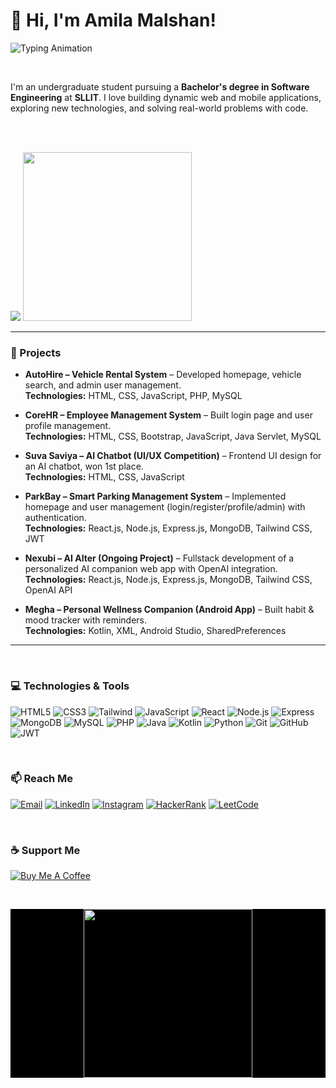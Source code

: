 # 👋 Hi, I'm Amila Malshan! <br>

![Typing Animation](https://readme-typing-svg.herokuapp.com?font=Fira+Code&size=32&duration=4000&pause=1500&color=00C7FF&center=true&vCenter=true&width=1000&lines=Welcome+to+my+GitHub!;I'm+a+UI/UX+Designer+%F0%9F%8C%90;Aspiring+Full+Stack+Developer;Passionate+Undergraduate+Software+Engineer&color1=00C7FF&color2=FF5733&color3=FFC300)

<br>

I'm an undergraduate student pursuing a **Bachelor's degree in Software Engineering** at **SLLIT**. I love building dynamic web and mobile applications, exploring new technologies, and solving real-world problems with code.

<br><br>

<p align="left">
  <img src="https://github-readme-stats.vercel.app/api?username=amiz001&show_icons=true&theme=holi" />
  <img src="https://media2.giphy.com/media/v1.Y2lkPTc5MGI3NjExNWNvazZoaTVya3NxMGM5dGdlY3U1ZjlwMTN1anZqNTN4aGdjNnFoMSZlcD12MV9pbnRlcm5hbF9naWZfYnlfaWQmY3Q9Zw/JqmupuTVZYaQX5s094/giphy.gif" width="270"/>
  <!--<img src="https://media.giphy.com/media/v1.Y2lkPTc5MGI3NjExOWpyNWhxa2cycnRoaGpndjVrbjJsY3c2eGtkNTVkNXNjcnFwOXlleCZlcD12MV9naWZzX3NlYXJjaCZjdD1n/xT9IgzoKnwFNmISR8I/giphy.gif" width="210"/> --> 
</p>

---

### 🔭 Projects

- **AutoHire – Vehicle Rental System** – Developed homepage, vehicle search, and admin user management.  
  **Technologies:** HTML, CSS, JavaScript, PHP, MySQL

- **CoreHR – Employee Management System** – Built login page and user profile management.  
  **Technologies:** HTML, CSS, Bootstrap, JavaScript, Java Servlet, MySQL

- **Suva Saviya – AI Chatbot (UI/UX Competition)** – Frontend UI design for an AI chatbot, won 1st place.  
  **Technologies:** HTML, CSS, JavaScript

- **ParkBay – Smart Parking Management System** – Implemented homepage and user management (login/register/profile/admin) with authentication.  
  **Technologies:** React.js, Node.js, Express.js, MongoDB, Tailwind CSS, JWT

- **Nexubi – AI Alter (Ongoing Project)** – Fullstack development of a personalized AI companion web app with OpenAI integration.  
  **Technologies:** React.js, Node.js, Express.js, MongoDB, Tailwind CSS, OpenAI API

- **Megha – Personal Wellness Companion (Android App)** – Built habit & mood tracker with reminders.  
  **Technologies:** Kotlin, XML, Android Studio, SharedPreferences

---

<br>

### 💻 Technologies & Tools

![HTML5](https://img.shields.io/badge/HTML5-E34F26?style=for-the-badge&logo=html5&logoColor=white&size=large)
![CSS3](https://img.shields.io/badge/CSS3-1572B6?style=for-the-badge&logo=css3&logoColor=white&size=large)
![Tailwind](https://img.shields.io/badge/TailwindCSS-06B6D4?style=for-the-badge&logo=tailwindcss&logoColor=white)
![JavaScript](https://img.shields.io/badge/JavaScript-F7DF1E?style=for-the-badge&logo=javascript&logoColor=black&size=large)
![React](https://img.shields.io/badge/React-61DAFB?style=for-the-badge&logo=react&logoColor=black&size=large)
![Node.js](https://img.shields.io/badge/Node.js-339933?style=for-the-badge&logo=nodedotjs&logoColor=white&size=large)
![Express](https://img.shields.io/badge/Express-000000?style=for-the-badge&logo=express&logoColor=white&size=large)
![MongoDB](https://img.shields.io/badge/MongoDB-47A248?style=for-the-badge&logo=mongodb&logoColor=white&size=large)
![MySQL](https://img.shields.io/badge/MySQL-4479A1?style=for-the-badge&logo=mysql&logoColor=white&size=large)
![PHP](https://img.shields.io/badge/PHP-777BB4?style=for-the-badge&logo=php&logoColor=white&size=large)
![Java](https://img.shields.io/badge/Java-F7DF1E?style=for-the-badge&logo=&logoColor=white&size=large)
![Kotlin](https://img.shields.io/badge/Kotlin-0095D5?style=for-the-badge&logo=kotlin&logoColor=white&size=large)
![Python](https://img.shields.io/badge/Python-3776AB?style=for-the-badge&logo=python&logoColor=white)
![Git](https://img.shields.io/badge/Git-F05032?style=for-the-badge&logo=git&logoColor=white&size=large)
![GitHub](https://img.shields.io/badge/GitHub-181717?style=for-the-badge&logo=github&size=large)
![JWT](https://img.shields.io/badge/JWT-000000?style=for-the-badge&logo=jsonwebtokens&logoColor=white&size=large)


<br>

### 📫 Reach Me

[![Email](https://img.shields.io/badge/Email-D14836?style=for-the-badge&logo=gmail&logoColor=white&size=large)](mailto:lgmalshan@gmail.com)
[![LinkedIn](https://img.shields.io/badge/LinkedIn-0077B5?style=for-the-badge&logo=linkedin&logoColor=white&size=large)](https://linkedin.com/in/amila-dev)
[![Instagram](https://img.shields.io/badge/Instagram-E4405F?style=for-the-badge&logo=instagram&logoColor=white&size=large)](https://instagram.com/amila_shan)
[![HackerRank](https://img.shields.io/badge/HackerRank-00EA64?style=for-the-badge&logo=hackerrank&logoColor=white&size=large)](https://www.hackerrank.com/lgmalshan)
[![LeetCode](https://img.shields.io/badge/LeetCode-FFA116?style=for-the-badge&logo=leetcode&logoColor=white&size=large)](https://leetcode.com/u/wzoyI87IbG)

<br>

### ☕ Support Me

[![Buy Me A Coffee](https://img.shields.io/badge/Buy_Me_A_Coffee-FFDD00?style=for-the-badge&logo=buy-me-a-coffee&logoColor=black&size=large)](https://buymeacoffee.com/lgmalshan3)

<br>

<p align="center" style="background-color:black">
<img src="https://media.giphy.com/media/v1.Y2lkPWVjZjA1ZTQ3OW5hdTZkNXpyZTJqbTdpaG5mcmphMGZ1Y2l3MXJueHNlNmwyODl1ciZlcD12MV9naWZzX3NlYXJjaCZjdD1n/br99SojJZ5rlfSYset/giphy.gif" width="270"/>
</p>
